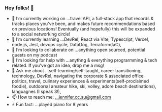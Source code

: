 ### Hey folks! 👋

- 🔭 I’m currently working on ...travel API, a full-stack app that records & tracks places you've been, and makes future recommendations based on previous locations! Eventually (and hopefully) this will be expanded to a social networking circle!
- 🌱 I’m currently learning ...DevRel, React via Vite, Typescript, Vercel, node.js, Jest, devops cycle, DataDog, Terraform(IaC), 
- 👯 I’m looking to collaborate on ...anything open sourced, potential guests on my podcast
- 🤔 I’m looking for help with ...anythng & everything prograrmming & tech related. If you've got an idea, drop me a msg! 
- 💬 Ask me about ...self-learning/self-taught, career transitioning, technology, DevRel, navigating the corporate & associated office politics, travel, culinary experiences & experiments(self-proclaimed foodie), outdoors(I amateur hike, ski, volley, adore beach destinations), languagnes (I speak 3!), 
- 📫 How to reach me: ...jennifer.cc.su@gmail.com
- ⚡ Fun fact: ...played piano for 8 years
